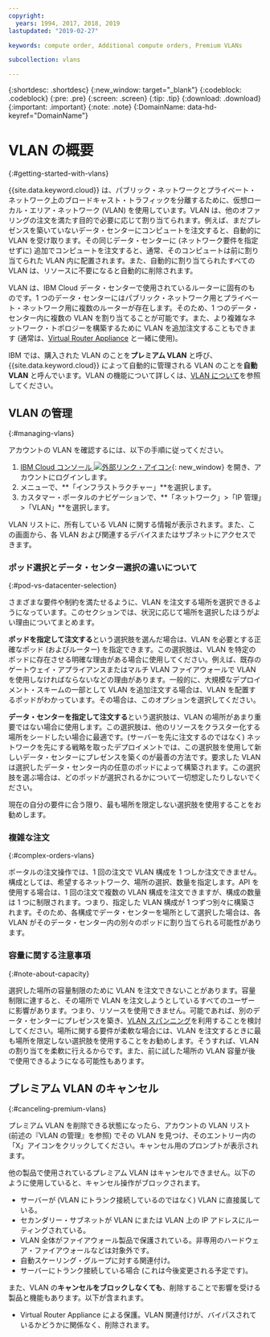 ```yaml
---
copyright:
  years: 1994, 2017, 2018, 2019
lastupdated: "2019-02-27"

keywords: compute order, Additional compute orders, Premium VLANs

subcollection: vlans

---
```


{:shortdesc: .shortdesc}
{:new_window: target="_blank"}
{:codeblock: .codeblock}
{:pre: .pre}
{:screen: .screen}
{:tip: .tip}
{:download: .download}
{:important: .important}
{:note: .note}
{:DomainName: data-hd-keyref="DomainName"}

# VLAN の概要
{:#getting-started-with-vlans}

{{site.data.keyword.cloud}} は、パブリック・ネットワークとプライベート・ネットワーク上のブロードキャスト・トラフィックを分離するために、仮想ローカル・エリア・ネットワーク (VLAN) を使用しています。VLAN は、他のオファリングの注文を満たす目的で必要に応じて割り当てられます。例えば、まだプレゼンスを築いていないデータ・センターにコンピュートを注文すると、自動的に VLAN を受け取ります。その同じデータ・センターに (ネットワーク要件を指定せずに) 追加でコンピュートを注文すると、通常、そのコンピュートは前に割り当てられた VLAN 内に配置されます。また、自動的に割り当てられたすべての VLAN は、リソースに不要になると自動的に削除されます。

VLAN は、IBM Cloud データ・センターで使用されているルーターに固有のものです。1 つのデータ・センターにはパブリック・ネットワーク用とプライベート・ネットワーク用に複数のルーターが存在します。そのため、1 つのデータ・センター内に複数の VLAN を割り当てることが可能です。また、より複雑なネットワーク・トポロジーを構築するために VLAN を追加注文することもできます (通常は、[Virtual Router Appliance](/docs/infrastructure/virtual-router-appliance?topic=virtual-router-appliance-getting-started-with-ibm-virtual-router-appliance) と一緒に使用)。

IBM では、購入された VLAN のことを**プレミアム VLAN** と呼び、{{site.data.keyword.cloud}} によって自動的に管理される VLAN のことを**自動 VLAN** と呼んでいます。VLAN の機能について詳しくは、[VLAN について](/docs/infrastructure/vlans?topic=vlans-about-vlans)を参照してください。


## VLAN の管理
{:#managing-vlans}

アカウントの VLAN を確認するには、以下の手順に従ってください。

  1. [IBM Cloud コンソール ![外部リンク・アイコン](../../icons/launch-glyph.svg "外部リンク・アイコン")](https://{DomainName}/){: new_window} を開き、アカウントにログインします。
  2. メニューで、**「インフラストラクチャー」**を選択します。
  3. カスタマー・ポータルのナビゲーションで、**「ネットワーク」>「IP 管理」>「VLAN」**を選択します。

VLAN リストに、所有している VLAN に関する情報が表示されます。また、この画面から、各 VLAN および関連するデバイスまたはサブネットにアクセスできます。

### ポッド選択とデータ・センター選択の違いについて
{:#pod-vs-datacenter-selection}

さまざまな要件や制約を満たせるように、VLAN を注文する場所を選択できるようになっています。このセクションでは、状況に応じて場所を選択したほうがよい理由についてまとめます。

**ポッドを指定して注文する**という選択肢を選んだ場合は、VLAN を必要とする正確なポッド (およびルーター) を指定できます。この選択肢は、VLAN を特定のポッドに存在させる明確な理由がある場合に使用してください。例えば、既存のゲートウェイ・アプライアンスまたはマルチ VLAN ファイアウォールで VLAN を使用しなければならないなどの理由があります。一般的に、大規模なデプロイメント・スキームの一部として VLAN を追加注文する場合は、VLAN を配置するポッドがわかっています。その場合は、このオプションを選択してください。

**データ・センターを指定して注文する**という選択肢は、VLAN の場所があまり重要ではない場合に使用します。この選択肢は、他のリソースをクラスター化する場所をシードしたい場合に最適です。(サーバーを先に注文するのではなく) ネットワークを先にする戦略を取ったデプロイメントでは、この選択肢を使用して新しいデータ・センターにプレゼンスを築くのが最善の方法です。要求した VLAN は選択したデータ・センター内の任意のポッドによって構築されます。この選択肢を選ぶ場合は、どのポッドが選択されるかについて一切想定したりしないでください。

現在の自分の要件に合う限り、最も場所を限定しない選択肢を使用することをお勧めします。

### 複雑な注文
{:#complex-orders-vlans}

ポータルの注文操作では、1 回の注文で VLAN 構成を 1 つしか注文できません。構成としては、希望するネットワーク、場所の選択、数量を指定します。API を使用する場合は、1 回の注文で複数の VLAN 構成を注文できますが、構成の数量は 1 つに制限されます。つまり、指定した VLAN 構成が 1 つずつ別々に構築されます。そのため、各構成でデータ・センターを場所として選択した場合は、各 VLAN がそのデータ・センター内の別々のポッドに割り当てられる可能性があります。

### 容量に関する注意事項
{:#note-about-capacity}

選択した場所の容量制限のために VLAN を注文できないことがあります。容量制限に達すると、その場所で VLAN を注文しようとしているすべてのユーザーに影響があります。つまり、リソースを使用できません。可能であれば、別のデータ・センターにプレゼンスを築き、[VLAN スパンニング](/docs/infrastructure/vlans?topic=vlans-vlan-spanning)を利用することを検討してください。場所に関する要件が柔軟な場合には、VLAN を注文するときに最も場所を限定しない選択肢を使用することをお勧めします。そうすれば、VLAN の割り当てを柔軟に行えるからです。また、前に試した場所の VLAN 容量が後で使用できるようになる可能性もあります。


## プレミアム VLAN のキャンセル
{:#canceling-premium-vlans}

プレミアム VLAN を削除できる状態になったら、アカウントの VLAN リスト (前述の『VLAN の管理』を参照) でその VLAN を見つけ、そのエントリー内の「X」アイコンをクリックしてください。キャンセル用のプロンプトが表示されます。

他の製品で使用されているプレミアム VLAN はキャンセルできません。以下のように使用していると、キャンセル操作がブロックされます。

  * サーバーが (VLAN にトランク接続しているのではなく) VLAN に直接属している。
  * セカンダリー・サブネットが VLAN にまたは VLAN 上の IP アドレスにルーティングされている。
  * VLAN 全体がファイアウォール製品で保護されている。非専用のハードウェア・ファイアウォールなどは対象外です。
  * 自動スケーリング・グループに対する関連付け。
  * サーバーにトランク接続している場合 (これは今後変更される予定です)。

また、VLAN の**キャンセルをブロックしなくても**、削除することで影響を受ける製品と機能もあります。以下が含まれます。

  * Virtual Router Appliance による保護。VLAN 関連付けが、バイパスされているかどうかに関係なく、削除されます。
